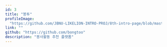 ```yaml
---
id: 3
title: "봉투"
profileImage:
  "https://github.com/JBNU-LIKELION-INTRO-PROJ/8th-intro-page/blob/master/service_images/%EB%B4%89%ED%88%AC%EB%A1%9C%EA%B3%A0@107x42.png?raw=true"
link: ""
github: "https://github.com/bongtoo"
description: "봉사활동 추천 플랫폼"
---
```

